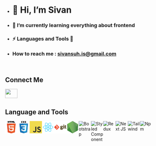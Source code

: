 - <h1>👋 Hi, I’m Sivan</h1>
- <h3>🌱 I’m currently learning everything about frontend</h3>
- <h3> ⚡ Languages and Tools 🧭</h3>
- <h3> How to reach me :  <strong><a href="mailto:sivansuh.is@gmail.com">sivansuh.is@gmail.com</a></strong></h3>
<br>
<h2>Connect Me</h2>
<p ><a href="https://www.linkedin.com/in/sivansuh-12/"><img src="https://raw.githubusercontent.com/rahuldkjain/github-profile-readme-generator/master/src/images/icons/Social/linked-in-alt.svg" width="40px" height="30px"></a>
</p>

<h2>Language and Tools</h2>
<img align="left" alt="HTML5" width="40px" src="https://raw.githubusercontent.com/github/explore/80688e429a7d4ef2fca1e82350fe8e3517d3494d/topics/html/html.png" />
<img align="left" alt="CSS3" width="40px" src="https://raw.githubusercontent.com/github/explore/80688e429a7d4ef2fca1e82350fe8e3517d3494d/topics/css/css.png" />
<img align="left" alt="JavaScript" width="40px" src="https://raw.githubusercontent.com/github/explore/80688e429a7d4ef2fca1e82350fe8e3517d3494d/topics/javascript/javascript.png" />
<img align="left" alt="React" width="40px" src="https://raw.githubusercontent.com/github/explore/80688e429a7d4ef2fca1e82350fe8e3517d3494d/topics/react/react.png" />
<img align="left" alt="Git" width="40px" src="https://raw.githubusercontent.com/github/explore/80688e429a7d4ef2fca1e82350fe8e3517d3494d/topics/git/git.png" />
<img align="left" alt="Node.js" width="40px" src="https://raw.githubusercontent.com/github/explore/80688e429a7d4ef2fca1e82350fe8e3517d3494d/topics/nodejs/nodejs.png" />
<img align="left" alt="Bootstrap" width="40px" src="https://raw.githubusercontent.com/rahulbanerjee26/githubAboutMeGenerator/main/icons/bootstrap.svg" />
<a href="https://styled-components.com/"><img align="left" alt="Styled Component" width="40px" src="https://styled-components.com/logo.png" /></a>
<img align="left" alt="Redux" width="40px" src="https://d33wubrfki0l68.cloudfront.net/0834d0215db51e91525a25acf97433051f280f2f/c30f5/img/redux.svg" />
<img align="left" alt="Next JS" width="40px" src="https://camo.githubusercontent.com/3aa42ee93eafa8f736bac662e8ca536350dad790ba36f2f0cb1783aa2be42f6d/68747470733a2f2f63646e2e776f726c64766563746f726c6f676f2e636f6d2f6c6f676f732f6e6578746a732d322e737667" />
<img align="left" alt="Tailwind" width="40px" src="https://camo.githubusercontent.com/5734d0669fe22ce04a1cb989a156cd32c379875f6bca56d5210c9432824856d9/68747470733a2f2f7777772e766563746f726c6f676f2e7a6f6e652f6c6f676f732f7461696c77696e646373732f7461696c77696e646373732d69636f6e2e737667" />
<img align="left" alt="Npm" width="40px" src="https://camo.githubusercontent.com/69b30d3b3238e47a4e32b3a770eda4afd02c5ee36533a53ad4548079f85681a5/68747470733a2f2f61757468792e636f6d2f77702d636f6e74656e742f75706c6f6164732f6e706d2d6c6f676f2e706e67" />
<br>
